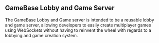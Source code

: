 GameBase Lobby and Game Server
-----------------

The GameBase Lobby and Game server is intended to be a reusable lobby and game server, allowing developers to easily create multiplayer games using WebSockets without having to reinvent the wheel with regards to a lobbying and game creation system.